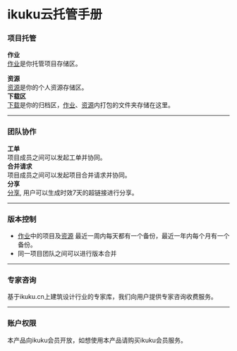# ikuku云托管手册

### 项目托管

**作业**  
[作业](/work)是你托管项目存储区。  

**资源**  
[资源](/resource)是你的个人资源存储区。  
**下载区**  
[下载](/zip)是你的归档区，[作业](/work)、[资源](/resource)内打包的文件夹存储在这里。

---

### 团队协作

**工单**  
项目成员之间可以发起工单并协同。  
**合并请求**  
项目成员之间可以发起项目合并请求并协同。  
**分享**  
[分享](/sharing), 用户可以生成时效7天的超链接进行分享。

---

### 版本控制  

* [作业](/work)中的项目及[资源](/resource) 最近一周内每天都有一个备份，最近一年内每个月有一个备份。
* 同一项目团队之间可以进行版本合并  

---

### 专家咨询

基于ikuku.cn上建筑设计行业的专家库，我们向用户提供专家咨询收费服务。

---

### 账户权限  

本产品向ikuku会员开放，如想使用本产品请购买ikuku会员服务。
